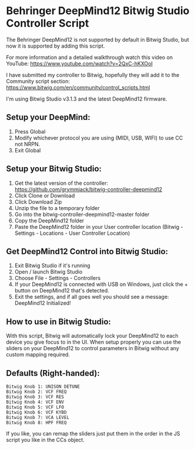 Behringer DeepMind12 Bitwig Studio Controller Script
====================================================

The Behringer DeepMind12 is not supported by default in Bitwig Studio, but now it is supported by adding this script.

For more information and a detailed walkthrough watch this video on YouTube:
https://www.youtube.com/watch?v=2QxC-hKXOoI

I have submitted my controller to Bitwig, hopefully they will add it to the Community script section:
https://www.bitwig.com/en/community/control_scripts.html

I'm using Bitwig Studio v3.1.3 and the latest DeepMind12 firmware.

## Setup your DeepMind:
1. Press Global
2. Modify whichever protocol you are using (MIDI, USB, WIFI) to use CC not NRPN.
3. Exit Global

## Setup your Bitwig Studio:
1. Get the latest version of the controller: https://github.com/grymmjack/bitwig-controller-deepmind12
2. Click Clone or Download
3. Click Download Zip
4. Unzip the file to a temporary folder
5. Go into the bitwig-controller-deepmind12-master folder
6. Copy the DeepMind12 folder
7. Paste the DeepMind12 folder in your User controller location (Bitwig - Settings - Locations - User Controller Location)

## Get DeepMind12 Control into Bitwig Studio:
1. Exit Bitwig Studio if it's running
2. Open / launch Bitwig Studio
3. Choose File - Settings - Controllers
4. If your DeepMind12 is connected with USB on Windows, just click the + button on DeepMind12 that's detected.
5. Exit the settings, and if all goes well you should see a message: DeepMind12 Initialized!

## How to use in Bitwig Studio:
With this script, Bitwig will automatically lock your DeepMind12 to each device you give focus to in the UI.
When setup properly you can use the sliders on your DeepMind12 to control parameters in Bitwig without any
custom mapping required.

## Defaults (Right-handed):
```
Bitwig Knob 1: UNISON DETUNE
Bitwig Knob 2: VCF FREQ
Bitwig Knob 3: VCF RES
Bitwig Knob 4: VCF ENV
Bitwig Knob 5: VCF LFO
Bitwig Knob 6: VCF KYBD
Bitwig Knob 7: VCA LEVEL
Bitwig Knob 8: HPF FREQ
```

If you like, you can remap the sliders just put them in the order in the JS script you like in the CCs object.
